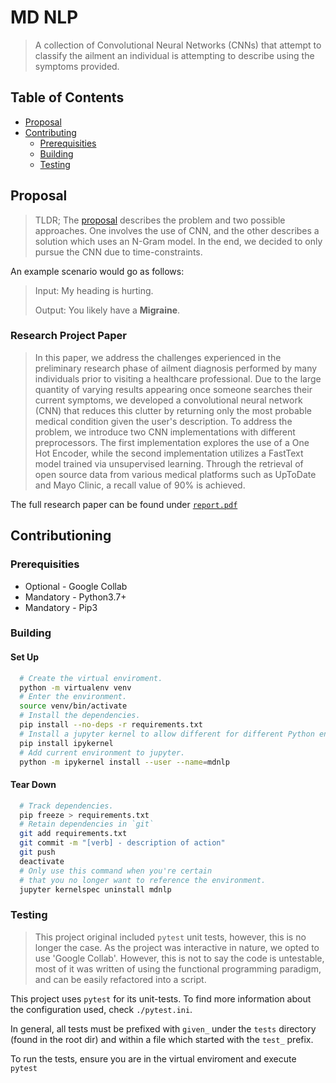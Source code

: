 # MD NLP

> A collection of Convolutional Neural Networks (CNNs) that attempt to classify the
> ailment an individual is attempting to describe using the symptoms provided.

## Table of Contents

- [Proposal](#proposal)
- [Contributing](#contributing)
  - [Prerequisities](#prerequisities)
  - [Building](#building)
  - [Testing](#testing)

## Proposal

> TLDR; The [proposal](./p1.pdf) describes the problem and two possible approaches. One involves the use of CNN,
> and the other describes a solution which uses an N-Gram model. In the end, we decided to only pursue the
> CNN due to time-constraints.

An example scenario would go as follows:

> Input: My heading is hurting.
>
> Output: You likely have a **Migraine**.

### Research Project Paper

> In this paper, we address the challenges experienced in the preliminary research phase
> of ailment diagnosis performed by many individuals prior to visiting a
> healthcare professional. Due to the large quantity of varying results appearing
> once someone searches their current symptoms, we developed a convolutional
> neural network (CNN) that reduces this clutter by returning only the most
> probable medical condition given the user's description.
> To address the problem, we introduce two CNN implementations with different
> preprocessors. The first implementation explores the use of a One Hot Encoder,
> while the second implementation utilizes a FastText model trained via
> unsupervised learning. Through the retrieval of open source data from various medical platforms such
> as UpToDate and Mayo Clinic, a recall value of 90\% is achieved.

The full research paper can be found under [`report.pdf`](./report.pdf)

## Contributioning

### Prerequisities

- Optional - Google Collab
- Mandatory - Python3.7+
- Mandatory - Pip3

### Building

#### Set Up

```bash
  # Create the virtual enviroment.
  python -m virtualenv venv
  # Enter the environment.
  source venv/bin/activate
  # Install the dependencies.
  pip install --no-deps -r requirements.txt
  # Install a jupyter kernel to allow different for different Python environments.
  pip install ipykernel
  # Add current environment to jupyter.
  python -m ipykernel install --user --name=mdnlp
```

#### Tear Down

```bash
  # Track dependencies.
  pip freeze > requirements.txt
  # Retain dependencies in `git`
  git add requirements.txt
  git commit -m "[verb] - description of action"
  git push
  deactivate
  # Only use this command when you're certain
  # that you no longer want to reference the environment.
  jupyter kernelspec uninstall mdnlp
```

### Testing

> This project original included `pytest` unit tests, however, this is no longer the case. As the project was interactive in nature, we opted to use 'Google Collab'. However, this is not to say the code is untestable, most of it was written of using the functional programming paradigm, and can be easily refactored into a script.

This project uses `pytest` for its unit-tests.
To find more information about the configuration used, check `./pytest.ini`.

In general, all tests must be prefixed with `given_` under the `tests` directory (found in the root dir)
and within a file which started with the `test_` prefix.

To run the tests, ensure you are in the virtual enviroment and execute `pytest`
